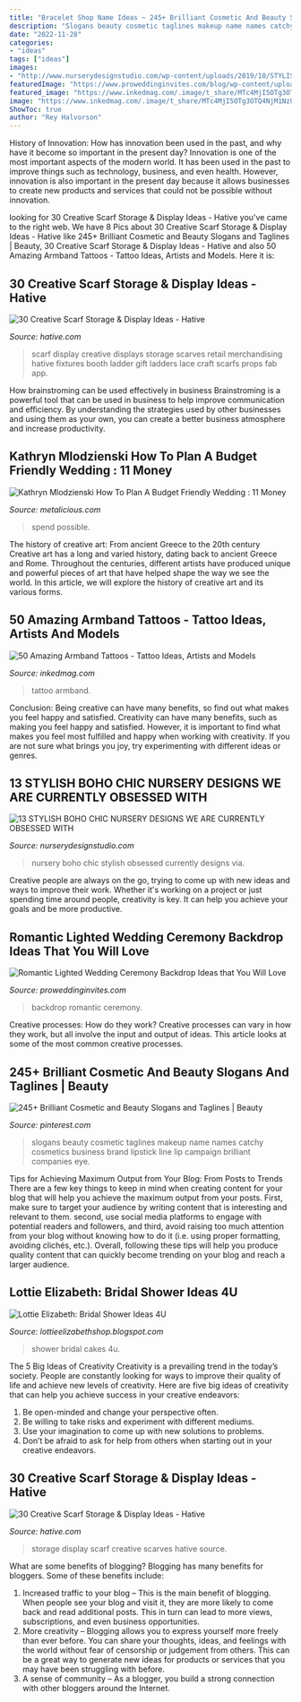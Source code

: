 ```yaml
---
title: "Bracelet Shop Name Ideas ~ 245+ Brilliant Cosmetic And Beauty Slogans And Taglines"
description: "Slogans beauty cosmetic taglines makeup name names catchy cosmetics business brand lipstick line lip campaign brilliant companies eye"
date: "2022-11-28"
categories:
- "ideas"
tags: ["ideas"]
images:
- "http://www.nurserydesignstudio.com/wp-content/uploads/2019/10/STYLISH-BOHO-CHIC-NURSERY-4.jpg"
featuredImage: "https://www.proweddinginvites.com/blog/wp-content/uploads/2019/12/1-113.jpg"
featured_image: "https://www.inkedmag.com/.image/t_share/MTc4MjI5OTg3OTQ4NjM1NzUy/armband.jpg"
image: "https://www.inkedmag.com/.image/t_share/MTc4MjI5OTg3OTQ4NjM1NzUy/armband.jpg"
ShowToc: true
author: "Rey Halvorson"
---
```



History of Innovation: How has innovation been used in the past, and why have it become so important in the present day?
Innovation is one of the most important aspects of the modern world. It has been used in the past to improve things such as technology, business, and even health. However, innovation is also important in the present day because it allows businesses to create new products and services that could not be possible without innovation.

	

		
looking for 30 Creative Scarf Storage &amp; Display Ideas - Hative you've came to the right web. We have 8 Pics about 30 Creative Scarf Storage &amp; Display Ideas - Hative like 245+ Brilliant Cosmetic and Beauty Slogans and Taglines | Beauty, 30 Creative Scarf Storage &amp; Display Ideas - Hative and also 50 Amazing Armband Tattoos - Tattoo Ideas, Artists and Models. Here it is:
		
    
## 30 Creative Scarf Storage &amp; Display Ideas - Hative

<img loading=lazy src="https://hative.com/wp-content/uploads/2015/03/scarf-storage-ideas/18-creative-scarf-storage-and-display-ideas.jpg" onerror="this.onerror=null;this.src='https://tse4.mm.bing.net/th?id=OIP.c5J0HupbKDhjwNlEKR3-MwHaMY&amp;pid=15.1';" alt="30 Creative Scarf Storage &amp; Display Ideas - Hative">

_Source: hative.com_

>scarf display creative displays storage scarves retail merchandising hative fixtures booth ladder gift ladders lace craft scarfs props fab app. 

	

How brainstroming can be used effectively in business
Brainstroming is a powerful tool that can be used in business to help improve communication and efficiency. By understanding the strategies used by other businesses and using them as your own, you can create a better business atmosphere and increase productivity.

    
## Kathryn Mlodzienski How To Plan A Budget Friendly Wedding : 11 Money

<img loading=lazy src="http://cdn.shopify.com/s/files/1/0004/1484/2937/articles/PINTEREST_45974c0a-c603-4f1d-8074-c9972e624043_1024x1024.png?v=1596227234" onerror="this.onerror=null;this.src='https://tse2.mm.bing.net/th?id=OIP.Y9vWwaCesCyJbMiEO5o5ywHaLG&amp;pid=15.1';" alt="Kathryn Mlodzienski How To Plan A Budget Friendly Wedding : 11 Money">

_Source: metalicious.com_

>spend possible. 

	

The history of creative art: From ancient Greece to the 20th century
Creative art has a long and varied history, dating back to ancient Greece and Rome. Throughout the centuries, different artists have produced unique and powerful pieces of art that have helped shape the way we see the world. In this article, we will explore the history of creative art and its various forms.

    
## 50 Amazing Armband Tattoos - Tattoo Ideas, Artists And Models

<img loading=lazy src="https://www.inkedmag.com/.image/t_share/MTc4MjI5OTg3OTQ4NjM1NzUy/armband.jpg" onerror="this.onerror=null;this.src='https://tse4.mm.bing.net/th?id=OIP.L4VG-h-qblj5qy_QP1wmZwHaD4&amp;pid=15.1';" alt="50 Amazing Armband Tattoos - Tattoo Ideas, Artists and Models">

_Source: inkedmag.com_

>tattoo armband. 

	

Conclusion: Being creative can have many benefits, so find out what makes you feel happy and satisfied.
Creativity can have many benefits, such as making you feel happy and satisfied. However, it is important to find what makes you feel most fulfilled and happy when working with creativity. If you are not sure what brings you joy, try experimenting with different ideas or genres.

    
## 13 STYLISH BOHO CHIC NURSERY DESIGNS WE ARE CURRENTLY OBSESSED WITH

<img loading=lazy src="http://www.nurserydesignstudio.com/wp-content/uploads/2019/10/STYLISH-BOHO-CHIC-NURSERY-4.jpg" onerror="this.onerror=null;this.src='https://tse1.mm.bing.net/th?id=OIP.syWI1NuGE8sNsw3uQa21hgHaJQ&amp;pid=15.1';" alt="13 STYLISH BOHO CHIC NURSERY DESIGNS WE ARE CURRENTLY OBSESSED WITH">

_Source: nurserydesignstudio.com_

>nursery boho chic stylish obsessed currently designs via. 

	

Creative people are always on the go, trying to come up with new ideas and ways to improve their work. Whether it's working on a project or just spending time around people, creativity is key. It can help you achieve your goals and be more productive.

    
## Romantic Lighted Wedding Ceremony Backdrop Ideas That You Will Love

<img loading=lazy src="https://www.proweddinginvites.com/blog/wp-content/uploads/2019/12/1-113.jpg" onerror="this.onerror=null;this.src='https://tse4.mm.bing.net/th?id=OIP.PRrHvE_EAXtS4dTEhGYbTwHaMW&amp;pid=15.1';" alt="Romantic Lighted Wedding Ceremony Backdrop Ideas that You Will Love">

_Source: proweddinginvites.com_

>backdrop romantic ceremony. 

	

Creative processes: How do they work?
Creative processes can vary in how they work, but all involve the input and output of ideas. This article looks at some of the most common creative processes.

    
## 245+ Brilliant Cosmetic And Beauty Slogans And Taglines | Beauty

<img loading=lazy src="https://i.pinimg.com/736x/a1/20/cf/a120cf49baacebe4bffb45c0795a680e.jpg" onerror="this.onerror=null;this.src='https://tse1.mm.bing.net/th?id=OIP.1yvzcJhIZ6ICL6ZMkjpNiQHaLH&amp;pid=15.1';" alt="245+ Brilliant Cosmetic and Beauty Slogans and Taglines | Beauty">

_Source: pinterest.com_

>slogans beauty cosmetic taglines makeup name names catchy cosmetics business brand lipstick line lip campaign brilliant companies eye. 

	

Tips for Achieving Maximum Output from Your Blog: From Posts to Trends
There are a few key things to keep in mind when creating content for your blog that will help you achieve the maximum output from your posts. First, make sure to target your audience by writing content that is interesting and relevant to them. second, use social media platforms to engage with potential readers and followers, and third, avoid raising too much attention from your blog without knowing how to do it (i.e. using proper formatting, avoiding clichés, etc.). Overall, following these tips will help you produce quality content that can quickly become trending on your blog and reach a larger audience.

    
## Lottie Elizabeth: Bridal Shower Ideas 4U

<img loading=lazy src="https://2.bp.blogspot.com/-cBkLoZOCgko/WsPIw7C1bGI/AAAAAAAAApQ/MGgHlqozT8QuoV_n-gsH_Ldm7bDYvFLbwCLcBGAs/s1600/il_fullxfull.903205608_es9e.jpg" onerror="this.onerror=null;this.src='https://tse4.mm.bing.net/th?id=OIP.WugI6Cfj3l7-zvrUxaSsfwHaLH&amp;pid=15.1';" alt="Lottie Elizabeth: Bridal Shower Ideas 4U">

_Source: lottieelizabethshop.blogspot.com_

>shower bridal cakes 4u. 

	

The 5 Big Ideas of Creativity
Creativity is a prevailing trend in the today’s society. People are constantly looking for ways to improve their quality of life and achieve new levels of creativity. Here are five big ideas of creativity that can help you achieve success in your creative endeavors: 
1. Be open-minded and change your perspective often.
2. Be willing to take risks and experiment with different mediums.
3. Use your imagination to come up with new solutions to problems.
4. Don’t be afraid to ask for help from others when starting out in your creative endeavors.

    
## 30 Creative Scarf Storage &amp; Display Ideas - Hative

<img loading=lazy src="https://hative.com/wp-content/uploads/2015/03/scarf-storage-ideas/7-creative-scarf-storage-and-display-ideas.jpg" onerror="this.onerror=null;this.src='https://tse1.mm.bing.net/th?id=OIP.l2aJPKQK8__Zzwv7XVX_gAHaLI&amp;pid=15.1';" alt="30 Creative Scarf Storage &amp; Display Ideas - Hative">

_Source: hative.com_

>storage display scarf creative scarves hative source. 

	

What are some benefits of blogging?
Blogging has many benefits for bloggers. Some of these benefits include: 
1. Increased traffic to your blog – This is the main benefit of blogging. When people see your blog and visit it, they are more likely to come back and read additional posts. This in turn can lead to more views, subscriptions, and even business opportunities. 
2. More creativity – Blogging allows you to express yourself more freely than ever before. You can share your thoughts, ideas, and feelings with the world without fear of censorship or judgement from others. This can be a great way to generate new ideas for products or services that you may have been struggling with before. 
3. A sense of community – As a blogger, you build a strong connection with other bloggers around the Internet.

